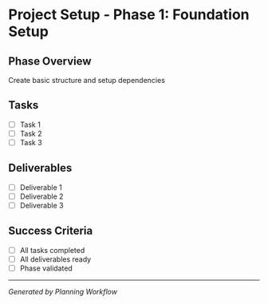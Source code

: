 # Project Setup - Phase 1: Foundation Setup

## Phase Overview
Create basic structure and setup dependencies

## Tasks
- [ ] Task 1
- [ ] Task 2
- [ ] Task 3

## Deliverables
- [ ] Deliverable 1
- [ ] Deliverable 2
- [ ] Deliverable 3

## Success Criteria
- [ ] All tasks completed
- [ ] All deliverables ready
- [ ] Phase validated

---
*Generated by Planning Workflow*